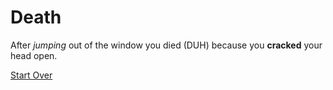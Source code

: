 # Death

After _jumping_ out of the window you died (DUH) because you **cracked** your head open.

[Start Over](../start/wake-up.md)